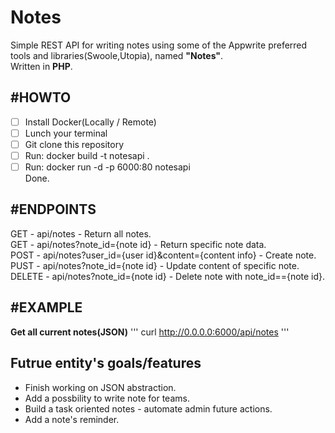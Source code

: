 # Notes
Simple REST API for writing notes using some of the Appwrite preferred tools and libraries(Swoole,Utopia), named **"Notes"**.<br/>
Written in **PHP**.


## #HOWTO
 - [ ] Install Docker(Locally / Remote)
 - [ ] Lunch your terminal
 - [ ] Git clone this repository
 - [ ] Run: docker build -t notesapi .
 - [ ] Run: docker run -d -p 6000:80 notesapi  <br/>
 Done.
 
 ## #ENDPOINTS
 GET - api/notes - Return all notes.<br/>
 GET - api/notes?note_id={note id} - Return specific note data.<br/>
 POST - api/notes?user_id={user id}&content={content info} - Create note.<br/>
 PUST - api/notes?note_id={note id} - Update content of specific note.<br/>
 DELETE - api/notes?note_id={note id} - Delete note with note_id=={note id}. <br/>
 
 ## #EXAMPLE
 **Get all current notes(JSON)**
 '''
 curl http://0.0.0.0:6000/api/notes
 '''
 
 ## Futrue entity's goals/features
  * Finish working on JSON abstraction.
  * Add a possbility to write note for teams.
  * Build a task oriented notes - automate admin future actions.
  * Add a note's reminder.
  
  
